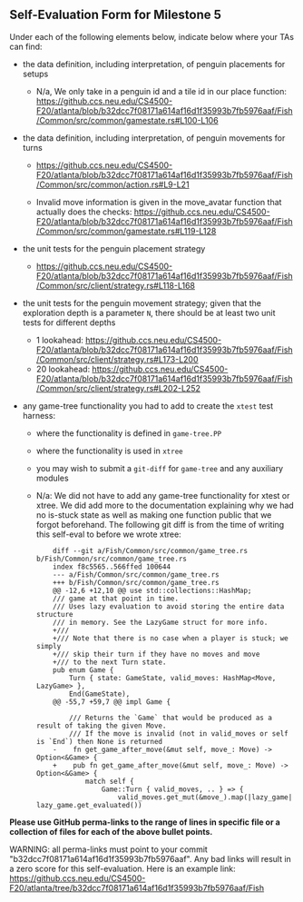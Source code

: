 ## Self-Evaluation Form for Milestone 5

Under each of the following elements below, indicate below where your
TAs can find:

- the data definition, including interpretation, of penguin placements for setups 
  - N/a, We only take in a penguin id and a tile id in our place function:
    https://github.ccs.neu.edu/CS4500-F20/atlanta/blob/b32dcc7f08171a614af16d1f35993b7fb5976aaf/Fish/Common/src/common/gamestate.rs#L100-L106
    

- the data definition, including interpretation, of penguin movements for turns
  - https://github.ccs.neu.edu/CS4500-F20/atlanta/blob/b32dcc7f08171a614af16d1f35993b7fb5976aaf/Fish/Common/src/common/action.rs#L9-L21

  - Invalid move information is given in the move_avatar function that actually does the checks:
    https://github.ccs.neu.edu/CS4500-F20/atlanta/blob/b32dcc7f08171a614af16d1f35993b7fb5976aaf/Fish/Common/src/common/gamestate.rs#L119-L128

- the unit tests for the penguin placement strategy 
  - https://github.ccs.neu.edu/CS4500-F20/atlanta/blob/b32dcc7f08171a614af16d1f35993b7fb5976aaf/Fish/Common/src/client/strategy.rs#L118-L168

- the unit tests for the penguin movement strategy; 
  given that the exploration depth is a parameter `N`, there should be at least two unit tests for different depths 
  - 1 lookahead: https://github.ccs.neu.edu/CS4500-F20/atlanta/blob/b32dcc7f08171a614af16d1f35993b7fb5976aaf/Fish/Common/src/client/strategy.rs#L173-L200
  - 20 lookahead: https://github.ccs.neu.edu/CS4500-F20/atlanta/blob/b32dcc7f08171a614af16d1f35993b7fb5976aaf/Fish/Common/src/client/strategy.rs#L202-L252
  
- any game-tree functionality you had to add to create the `xtest` test harness:
  - where the functionality is defined in `game-tree.PP`
  - where the functionality is used in `xtree`
  - you may wish to submit a `git-diff` for `game-tree` and any auxiliary modules 

  - N/a: We did not have to add any game-tree functionality for xtest or xtree.
    We did add more to the documentation explaining why we had no is-stuck state
    as well as making one function public that we forgot beforehand. The following
    git diff is from the time of writing this self-eval to before we wrote xtree:
    ```
        diff --git a/Fish/Common/src/common/game_tree.rs b/Fish/Common/src/common/game_tree.rs
        index f8c5565..566ffed 100644
        --- a/Fish/Common/src/common/game_tree.rs
        +++ b/Fish/Common/src/common/game_tree.rs
        @@ -12,6 +12,10 @@ use std::collections::HashMap;
        /// game at that point in time.
        /// Uses lazy evaluation to avoid storing the entire data structure
        /// in memory. See the LazyGame struct for more info.
        +/// 
        +/// Note that there is no case when a player is stuck; we simply
        +/// skip their turn if they have no moves and move
        +/// to the next Turn state.
        pub enum Game {
            Turn { state: GameState, valid_moves: HashMap<Move, LazyGame> },
            End(GameState),
        @@ -55,7 +59,7 @@ impl Game {
        
            /// Returns the `Game` that would be produced as a result of taking the given Move.
            /// If the move is invalid (not in valid_moves or self is `End`) then None is returned
        -    fn get_game_after_move(&mut self, move_: Move) -> Option<&Game> {
        +    pub fn get_game_after_move(&mut self, move_: Move) -> Option<&Game> {
                match self {
                    Game::Turn { valid_moves, .. } => {
                        valid_moves.get_mut(&move_).map(|lazy_game| lazy_game.get_evaluated())
    ```

**Please use GitHub perma-links to the range of lines in specific
file or a collection of files for each of the above bullet points.**

  WARNING: all perma-links must point to your commit "b32dcc7f08171a614af16d1f35993b7fb5976aaf".
  Any bad links will result in a zero score for this self-evaluation.
  Here is an example link:
    <https://github.ccs.neu.edu/CS4500-F20/atlanta/tree/b32dcc7f08171a614af16d1f35993b7fb5976aaf/Fish>

